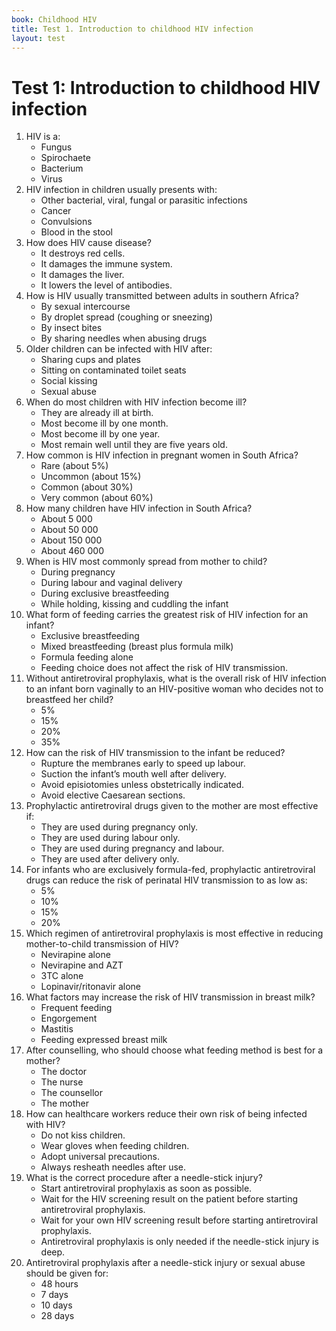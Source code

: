 ```yaml
---
book: Childhood HIV
title: Test 1. Introduction to childhood HIV infection
layout: test
---
```


# Test 1: Introduction to childhood HIV infection

1.	HIV is a:
	-	Fungus
	-	Spirochaete
	-	Bacterium
	+	Virus
2.	HIV infection in children usually presents with:
	+	Other bacterial, viral, fungal or parasitic infections
	-	Cancer
	-	Convulsions
	-	Blood in the stool
3.	How does HIV cause disease?
	-	It destroys red cells.
	+	It damages the immune system.
	-	It damages the liver.
	-	It lowers the level of antibodies.
4.	How is HIV usually transmitted between adults in southern Africa?
	+	By sexual intercourse
	-	By droplet spread (coughing or sneezing)
	-	By insect bites
	-	By sharing needles when abusing drugs
5.	Older children can be infected with HIV after:
	-	Sharing cups and plates
	-	Sitting on contaminated toilet seats
	-	Social kissing
	+	Sexual abuse
6.	When do most children with HIV infection become ill?
	-	They are already ill at birth.
	-	Most become ill by one month.
	+	Most become ill by one year.
	-	Most remain well until they are five years old.
7.	How common is HIV infection in pregnant women in South Africa?
	-	Rare (about 5%)
	-	Uncommon (about 15%)
	+	Common (about 30%)
	-	Very common (about 60%)
8.	How many children have HIV infection in South Africa?
	-	About 5 000
	-	About 50 000
	-	About 150 000
	+	About 460 000
9.	When is HIV most commonly spread from mother to child?
	-	During pregnancy
	+	During labour and vaginal delivery
	-	During exclusive breastfeeding
	-	While holding, kissing and cuddling the infant
10.	What form of feeding carries the greatest risk of HIV infection for an infant?
	-	Exclusive breastfeeding
	+	Mixed breastfeeding (breast plus formula milk)
	-	Formula feeding alone
	-	Feeding choice does not affect the risk of HIV transmission.
11.	Without antiretroviral prophylaxis, what is the overall risk of HIV infection to an infant born vaginally to an HIV-positive woman who decides not to breastfeed her child?
	-	5%
	-	15%
	+	20%
	-	35%
12.	How can the risk of HIV transmission to the infant be reduced?
	-	Rupture the membranes early to speed up labour.
	-	Suction the infant’s mouth well after delivery.
	+	Avoid episiotomies unless obstetrically indicated.
	-	Avoid elective Caesarean sections.
13.	Prophylactic antiretroviral drugs given to the mother are most effective if:
	-	They are used during pregnancy only.
	-	They are used during labour only.
	+	They are used during pregnancy and labour.
	-	They are used after delivery only.
14.	For infants who are exclusively formula-fed, prophylactic antiretroviral drugs can reduce the risk of perinatal HIV transmission to as low as:
	+	5%
	-	10%
	-	15%
	-	20%
15.	Which regimen of antiretroviral prophylaxis is most effective in reducing mother-to-child transmission of HIV?
	-	Nevirapine alone
	+	Nevirapine and AZT
	-	3TC alone
	-	Lopinavir/ritonavir alone
16.	What factors may increase the risk of HIV transmission in breast milk?
	-	Frequent feeding
	-	Engorgement
	+	Mastitis
	-	Feeding expressed breast milk
17.	After counselling, who should choose what feeding method is best for a mother?
	-	The doctor
	-	The nurse
	-	The counsellor
	+	The mother
18.	How can healthcare workers reduce their own risk of being infected with HIV?
	-	Do not kiss children.
	-	Wear gloves when feeding children.
	+	Adopt universal precautions.
	-	Always resheath needles after use.
19.	What is the correct procedure after a needle-stick injury?
	+	Start antiretroviral prophylaxis as soon as possible.
	-	Wait for the HIV screening result on the patient before starting antiretroviral prophylaxis.
	-	Wait for your own HIV screening result before starting antiretroviral prophylaxis.
	-	Antiretroviral prophylaxis is only needed if the needle-stick injury is deep.
20.	Antiretroviral prophylaxis after a needle-stick injury or sexual abuse should be given for:
	-	48 hours
	-	7 days
	-	10 days
	+	28 days
